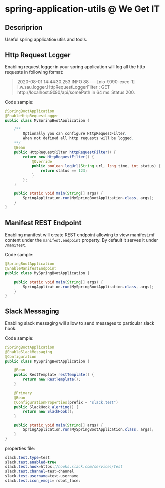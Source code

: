 # spring-application-utils @ We Get IT

## Descriprion
Useful spring application utils and tools.

## Http Request Logger
Enabling request logger in your spring application will log all the http requests in following format:

>  2020-08-01 14:44:30.253  INFO 88 --- [nio-9090-exec-1] i.w.sau.logger.HttpRequestLoggerFilter   : GET http://localhost:9090/api/somePath in 64 ms. Status 200.

Code sample:
```java
@SpringBootApplication
@EnableHttpRequestLogger
public class MySpringBootApplication {

    /**
        Optionally you can configure HttpRequestFilter.
        When not defined all http requests will be logged.
    **/
    @Bean
    public HttpRequestFilter httpRequestFilter() {
        return new HttpRequestFilter() {
            @Override
            public boolean logUrl(String url, long time, int status) {
                return status == 123;
            }
        };
    }

    public static void main(String[] args) {
        SpringApplication.run(MySpringBootApplication.class, args);
    }
}
```

## Manifest REST Endpoint
Enabling manifest will create REST endpoint allowing to view manifest.mf content under the ```manifest.endpoint``` property. By default it serves it under ```/manifest```.

Code sample:
```java
@SpringBootApplication
@EnableManifestEndpoint
public class MySpringBootApplication {

    public static void main(String[] args) {
        SpringApplication.run(MySpringBootApplication.class, args);
    }
}
```

## Slack Messaging 
Enabling slack messaging will allow to send messages to particular slack hook.

Code sample:
```java
@SpringBootApplication
@EnableSlackMessaging
@Configuration
public class MySpringBootApplication {
    
    @Bean
    public RestTemplate restTemplate() {
        return new RestTemplate();
    }

    @Primary
    @Bean
    @ConfigurationProperties(prefix = "slack.test")
    public SlackHook alerting() {
        return new SlackHook();
    }

    public static void main(String[] args) {
        SpringApplication.run(MySpringBootApplication.class, args);
    }
}
```
properties file:
```java
slack.test.type=test
slack.test.enabled=true
slack.test.hook=https://hooks.slack.com/services/Test
slack.test.channel=test-channel
slack.test.username=test-username
slack.test.icon_emoji=:robot_face:
```